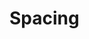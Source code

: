 # Spacing

<!-- Lo que se espera de esta sección:
- Tamaños y nomenclatura. Diferencia entre P y M, y las opciones que tenemos para usarlos (classes, grid, etc) -->